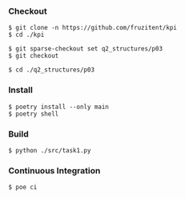 ### Checkout
```shell
$ git clone -n https://github.com/fruzitent/kpi
$ cd ./kpi

$ git sparse-checkout set q2_structures/p03
$ git checkout

$ cd ./q2_structures/p03
```

### Install
```shell
$ poetry install --only main
$ poetry shell
```

### Build
```shell
$ python ./src/task1.py
```

### Continuous Integration
```shell
$ poe ci
```
